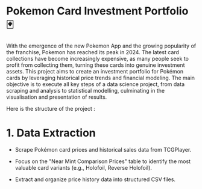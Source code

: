 # Pokemon Card Investment Portfolio 🃏

With the emergence of the new Pokemon App and the growing popularity of the franchise, Pokemon has reached its peak in 2024. The latest card collections have become increasingly expensive, as many people seek to profit from collecting them, turning these cards into genuine investment assets.
This project aims to create an investment portfolio for Pokémon cards by leveraging historical price trends and financial modeling. The main objective is to execute all key steps of a data science project, from data scraping and analysis to statistical modelling, culminating in the visualisation and presentation of results.

Here is the structure of the project : 






# 1. Data Extraction

- Scrape Pokémon card prices and historical sales data from TCGPlayer.

- Focus on the "Near Mint Comparison Prices" table to identify the most valuable card variants (e.g., Holofoil, Reverse Holofoil).
- Extract and organize price history data into structured CSV files.
